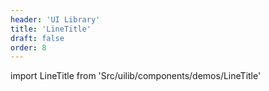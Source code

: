 ```yaml
---
header: 'UI Library'
title: 'LineTitle'
draft: false
order: 8
---
```


<!--
  ATTENTION: This file is auto generated by using "makeDemosFactory".
  Do not change the content!
-->

import LineTitle from 'Src/uilib/components/demos/LineTitle'

<LineTitle />
